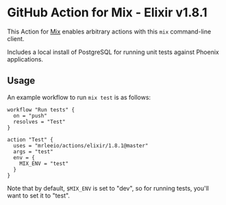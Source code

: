 # GitHub Action for Mix - Elixir v1.8.1

This Action for [Mix](https://hexdocs.pm/mix/Mix.html) enables arbitrary actions with this `mix` command-line client.

Includes a local install of PostgreSQL for running unit tests against Phoenix applications.

## Usage

An example workflow to run `mix test` is as follows:

```hcl
workflow "Run tests" {
  on = "push"
  resolves = "Test"
}

action "Test" {
  uses = "mrleeio/actions/elixir/1.8.1@master"
  args = "test"
  env = {
    MIX_ENV = "test"
  }
}
```

Note that by default, `$MIX_ENV` is set to "dev", so for running tests, you'll want to set it to "test".